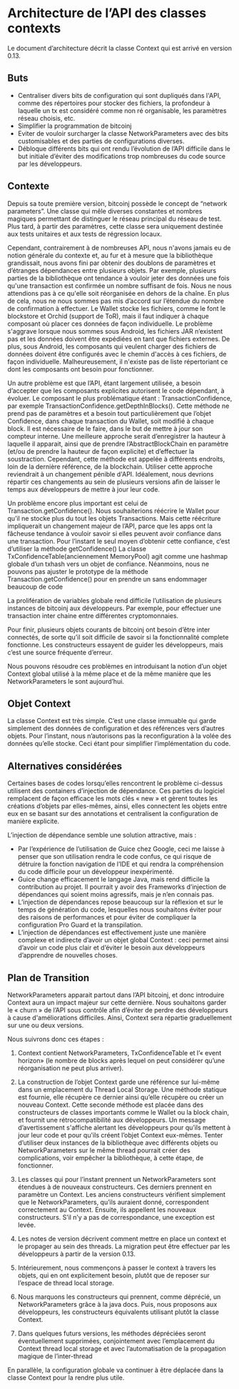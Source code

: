 # Architecture de l’API des classes contexts

Le document d’architecture décrit la classe Context qui est arrivé en version 0.13.

## Buts

- Centraliser divers bits de configuration qui sont dupliqués dans l'API, comme des répertoires pour 
  stocker des fichiers, la profondeur à laquelle un tx est considéré comme non ré organisable, les paramètres réseau choisis, etc.
- Simplifier la programmation de bitcoinj
- Eviter de vouloir surcharger la classe NetworkParameters avec des bits customisables et des parties de configurations diverses.
- Débloque différents bits qui ont rendu l’évolution de l’API difficile dans le but initiale d’éviter des modifications 
  trop nombreuses du code source par les développeurs. 

## Contexte

Depuis sa toute première version, bitcoinj possède le concept de “network parameters”. 
Une classe qui mêle diverses constantes et nombres magiques permettant de distinguer le réseau principal du réseau de test. 
Plus tard, à partir des paramètres, cette classe sera uniquement destinée aux tests unitaires et aux tests de régression locaux.

Cependant, contrairement à de nombreuses API, nous n'avons jamais eu de notion générale du contexte et, 
au fur et à mesure que la bibliothèque grandissait, nous avons fini par 
obtenir des doublons de paramètres et d’étranges dépendances entre plusieurs objets. 
Par exemple, plusieurs parties de la bibliothèque ont tendance à vouloir jeter des données une fois qu'une transaction est 
confirmée un nombre suffisant de fois.  Nous ne nous attendions pas à ce qu'elle soit réorganisée en dehors de la chaîne. 
En plus de cela, nous ne nous sommes pas mis d’accord sur l’étendue du nombre de confirmation à effectuer. 
Le Wallet stocke les fichiers, comme le font le blockstore et Orchid (support de ToR), mais il faut indiquer à chaque composant
où placer ces données de façon individuelle. Le problème s'aggrave lorsque nous sommes sous Android, les fichiers JAR n’existent pas 
et les données doivent être expédiées en tant que fichiers externes. De plus, sous Android, 
les composants qui veulent charger des fichiers de données doivent être configurés avec le chemin d'accès à ces fichiers, de façon 
individuelle. Malheureusement, il n'existe pas de liste répertoriant ce dont les composants ont besoin pour fonctionner.

Un autre problème est que l’API, étant largement utilisée, a besoin d’accepter que les composants explicites 
autorisent le code dépendant, à évoluer. Le composant le plus problématique étant : TransactionConfidence, 
par exemple TransactionConfidence.getDepthInBlocks(). 
Cette méthode ne prend pas de paramètres et a besoin tout particulièrement que l’objet Confidence, dans chaque transaction du 
Wallet, soit modifié à chaque block. Il est nécessaire de le faire, dans le but de mettre à jour son compteur interne. 
Une meilleure approche serait d’enregistrer la hauteur à laquelle il apparait, ainsi que de prendre l’AbstractBlockChain en 
paramètre (et/ou de prendre la hauteur de façon explicite) et d’effectuer la soustraction. Cependant, cette méthode est appelée à 
différents endroits, loin de la dernière référence, de la blockchain. 
Utiliser cette approche reviendrait à un changement pénible d'API.
Idéalement, nous devrions répartir ces changements au sein de plusieurs versions afin de laisser
le temps aux développeurs de mettre à jour leur code.

Un problème encore plus important est celui de Transaction.getConfidence().
Nous souhaiterions réécrire le Wallet pour qu’il ne stocke plus du tout les objets Transactions. 
Mais cette réécriture impliquerait un changement majeur de l’API, parce que les apps ont la fâcheuse tendance à vouloir savoir si elles peuvent avoir confiance dans une transaction.
Pour l’instant le seul moyen d’obtenir cette confiance, c’est d’utiliser la méthode getConfidence()
La classe TxConfidenceTable(anciennement MemoryPool) agit comme une hashmap globale d’un txhash vers un objet de confiance.
Néanmoins, nous ne pouvons pas ajuster le prototype de la méthode Transaction.getConfidence() pour en prendre un sans endommager 
beaucoup de code

La prolifération de variables globale rend difficile l’utilisation de plusieurs instances de bitcoinj aux développeurs.
Par exemple, pour effectuer une transaction inter chaine entre différentes cryptomonnaies.

Pour finir, plusieurs objets courants de bitcoinj ont besoin d’être inter connectés, de sorte qu’il soit difficile de savoir 
si la fonctionnalité complete fonctionne. Les constructeurs essayent de guider les développeurs, mais c’est une source 
fréquente d’erreur.

Nous pouvons résoudre ces problèmes en introduisant la notion d’un objet Context global utilisé à la même place et de la même 
manière que les NetworkParameters le sont aujourd’hui.


## Objet Context

La classe Context est très simple. C’est une classe immuable qui garde simplement des données de configuration et des références vers d’autres objets. 
Pour l’instant, nous n’autorisons pas la reconfiguration à la volée des données qu’elle stocke. 
Ceci étant pour simplifier l’implémentation du code.

## Alternatives considérées
Certaines bases de codes lorsqu’elles rencontrent le problème ci-dessus utilisent des containers d’injection de dépendance.
Ces parties du logiciel remplacent de façon efficace les mots clés « new » et gèrent toutes les créations d’objets par elles-mêmes, 
ainsi, elles connectent les objets entre eux en se basant sur des annotations et centralisent la configuration de manière explicite.

L’injection de dépendance semble une solution attractive, mais :

* Par l’expérience de l’utilisation de Guice chez Google, ceci me laisse à penser que son utilisation rendra le code confus, ce qui risque de détruire la fonction navigation de l’IDE et qui rendra la compréhension du code difficile pour un développeur inexpérimenté.
*	Guice change efficacement le langage Java, mais rend difficile la contribution au projet. Il pourrait y avoir des Frameworks d’injection de dépendances qui soient moins agressifs, mais je n’en connais pas.
*	L’injection de dépendances repose beaucoup sur la réflexion et sur le temps de génération du code, lesquelles nous souhaitons éviter pour des raisons de performances et pour éviter de compliquer la configuration Pro Guard et la transpilation.
*	L’injection de dépendances est effectivement juste une manière complexe et indirecte d’avoir un objet global Context : ceci permet ainsi d’avoir un code plus clair et d’éviter le besoin aux développeurs d’apprendre de nouvelles choses.

## Plan de Transition

NetworkParameters apparait partout dans l’API bitcoinj, et donc introduire Context aura un impact majeur sur cette dernière. 
Nous souhaitons garder le « churn » de l’API sous contrôle afin d’éviter de perdre des développeurs à cause d'améliorations difficiles.
Ainsi, Context sera répartie graduellement sur une ou deux versions.

Nous suivrons donc ces étapes :

 1. Context contient NetworkParameters, TxConfidenceTable et l’« event horizon» (le nombre de blocks après lequel on peut considérer qu’une réorganisation ne peut plus arriver).

 2. La construction de l’objet Context garde une référence sur lui-même dans un emplacement du Thread Local Storage. Une méthode statique est fournie, elle récupère ce dernier ainsi qu’elle récupère ou créer un nouveau Context. Cette seconde méthode est placée dans des constructeurs de classes importants comme le Wallet ou la block chain, et fournit une rétrocompatibilité aux développeurs. Un message d’avertissement s'affiche alertant les développeurs pour qu’ils mettent à jour leur code et pour qu'ils créent l’objet Context eux-mêmes. Tenter d’utiliser deux instances de la bibliothèque avec différents objets ou NetworkParameters sur le même thread pourrait créer des complications, voir empêcher la bibliothèque, à cette étape, de fonctionner.

 3. Les classes qui pour l’instant prennent un NetworkParameters sont étendues à de nouveaux constructeurs. Ces derniers prennent en paramètre un Context. Les anciens constructeurs vérifient simplement que le NetworkParameters, qu’ils auraient donné, correspondent correctement au Context. Ensuite, ils appellent les nouveaux constructeurs. S’il n’y a pas de correspondance, une exception est levée.

 4. Les notes de version décrivent comment mettre en place un context et le propager au sein des threads. La migration peut être effectuer par les développeurs à partir de la version 0.13.

 5.  Intérieurement, nous commençons à passer le context à travers les objets, qui en ont explicitement besoin, plutôt que de reposer sur l’espace de thread local storage.

 6. Nous marquons les constructeurs qui prennent, comme déprécié, un NetworkParameters grâce à la java docs. Puis, nous proposons aux développeurs, les constructeurs équivalents utilisant plutôt la classe Context.

 7. Dans quelques futurs versions, les méthodes dépréciées seront éventuellement supprimées, conjointement avec l’emplacement du Context thread local storage et avec l’automatisation de la propagation magique de l’inter-thread

En parallèle, la configuration globale va continuer à être déplacée dans la classe Context pour la rendre plus utile.

